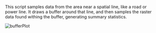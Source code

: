This script samples data from the area near a spatial line, like a road or power line.  It draws a buffer around that line, and then samples the raster data found withing the buffer, generating summary statistics.

![bufferPlot](http://docwatson.ai/wp-content/uploads/2021/12/circuitMap1-small.png)
